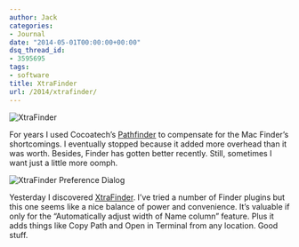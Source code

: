 ```yaml
---
author: Jack
categories:
- Journal
date: "2014-05-01T00:00:00+00:00"
dsq_thread_id:
- 3595695
tags:
- software
title: XtraFinder
url: /2014/xtrafinder/
---
```


<img src="/img/2014/XtraFinder.png" alt="XtraFinder" class="postimage" />
  
</aside> 

For years I used Cocoatech&#x2019;s [Pathfinder][1] to compensate for the Mac Finder&#x2019;s shortcomings. I eventually stopped because it added more overhead than it was worth. Besides, Finder has gotten better recently. Still, sometimes I want just a little more oomph. 

![XtraFinder Preference Dialog][2]

Yesterday I discovered [XtraFinder][3]. I&#x2019;ve tried a number of Finder plugins but this one seems like a nice balance of power and convenience. It&#x2019;s valuable if only for the &#x201c;Automatically adjust width of Name column&#x201d; feature. Plus it adds things like Copy Path and Open in Terminal from any location. Good stuff.

 [1]: http://cocoatech.com/pathfinder/
 [2]: /img/2014/xtrafinder-prefs.png
 [3]: http://www.trankynam.com/xtrafinder/